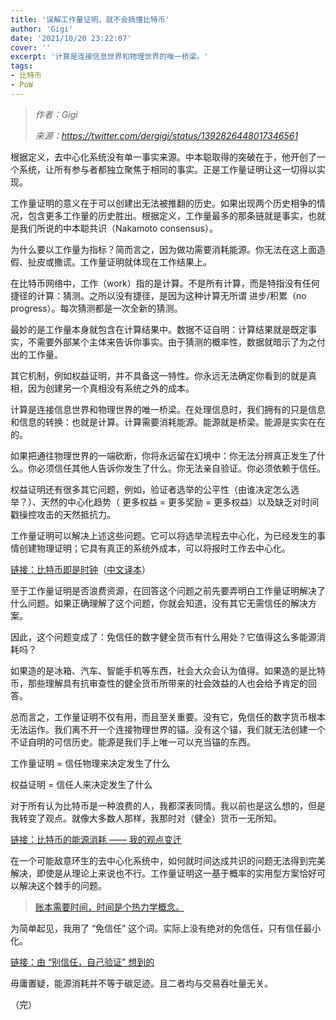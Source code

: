 ```yaml
---
title: '误解工作量证明，就不会搞懂比特币'
author: 'Gigi'
date: '2021/10/20 23:22:07'
cover: ''
excerpt: '计算是连接信息世界和物理世界的唯一桥梁。'
tags:
- 比特币
- PoW
---
```



> *作者：Gigi*
> 
> *来源：<https://twitter.com/dergigi/status/1392826448017346561>*


根据定义，去中心化系统没有单一事实来源。中本聪取得的突破在于，他开创了一个系统，让所有参与者都独立聚焦于相同的事实。正是工作量证明让这一切得以实现。

工作量证明的意义在于可以创建出无法被推翻的历史。如果出现两个历史相争的情况，包含更多工作量的历史胜出。根据定义，工作量最多的那条链就是事实，也就是我们所说的中本聪共识（Nakamoto consensus）。

为什么要以工作量为指标？简而言之，因为做功需要消耗能源。你无法在这上面造假、扯皮或撒谎。工作量证明就体现在工作结果上。

在比特币网络中，工作（work）指的是计算。不是所有计算，而是特指没有任何捷径的计算：猜测。之所以没有捷径，是因为这种计算无所谓 进步/积累（no progress）。每次猜测都是一次全新的猜测。

最妙的是工作量本身就包含在计算结果中。数据不证自明：计算结果就是既定事实，不需要外部某个主体来告诉你事实。由于猜测的概率性，数据就暗示了为之付出的工作量。

其它机制，例如权益证明，并不具备这一特性。你永远无法确定你看到的就是真相，因为创建另一个真相没有系统之外的成本。

计算是连接信息世界和物理世界的唯一桥梁。在处理信息时，我们拥有的只是信息和信息的转换：也就是计算。计算需要消耗能源。能源就是桥梁。能源是实实在在的。 

如果把通往物理世界的一端砍断，你将永远留在幻境中：你无法分辨真正发生了什么。你必须信任其他人告诉你发生了什么。你无法亲自验证。你必须依赖于信任。

权益证明还有很多其它问题，例如，验证者选举的公平性（由谁决定怎么选举？）、天然的中心化趋势（ 更多权益 = 更多奖励 = 更多权益）以及缺乏对时间戳操控攻击的天然抵抗力。

工作量证明可以解决上述这些问题。它可以将选举流程去中心化，为已经发生的事情创建物理证明；它具有真正的系统外成本，可以将报时工作去中心化。

[链接：比特币即是时钟](https://dergigi.com/2021/01/14/bitcoin-is-time/)（[中文译本](https://www.btcstudy.org/2021/09/29/bitcoin-is-time/)）

至于工作量证明是否浪费资源，在回答这个问题之前先要弄明白工作量证明解决了什么问题。如果正确理解了这个问题，你就会知道，没有其它无需信任的解决方案。

因此，这个问题变成了：免信任的数字健全货币有什么用处？它值得这么多能源消耗吗？

如果造的是冰箱、汽车、智能手机等东西，社会大众会认为值得。如果造的是比特币，那些理解具有抗审查性的健全货币所带来的社会效益的人也会给予肯定的回答。

总而言之，工作量证明不仅有用，而且至关重要。没有它，免信任的数字货币根本无法运作。我们离不开一个连接物理世界的锚。没有这个锚，我们就无法创建一个不证自明的可信历史。能源是我们手上唯一可以充当锚的东西。

工作量证明 = 信任物理来决定发生了什么

权益证明 = 信任人来决定发生了什么

对于所有认为比特币是一种浪费的人，我都深表同情。我以前也是这么想的，但是我转变了观点。就像大多数人那样，我那时对（健全）货币一无所知。

[链接：比特币的能源消耗 —— 我的观点变迁](https://t.co/KHWE270AWj?amp=1)

在一个可能敌意环生的去中心化系统中，如何就时间达成共识的问题无法得到完美解决，即使是从理论上来说也不行。工作量证明这一基于概率的实用型方案恰好可以解决这个棘手的问题。

>[账本需要时间，时间是个热力学概念。](https://twitter.com/dergigi/status/1392409660154646529)

为简单起见，我用了 “免信任” 这个词。实际上没有绝对的免信任，只有信任最小化。

[链接：由 “别信任，自己验证” 想到的](https://21lessons.com/16/)

毋庸置疑，能源消耗并不等于碳足迹。且二者均与交易吞吐量无关。

（完）
